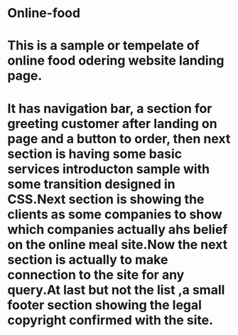 # Online-food
# This is a sample or tempelate of online food odering website landing page.
# It has navigation bar, a section for greeting customer after landing on page and a button to order, then next section is having some basic services introducton sample with some transition designed in CSS.Next section is showing the clients as some companies to show which companies actually ahs belief on the online meal site.Now the next section is actually to make connection to the site for any query.At last but not the list ,a small footer section showing the legal copyright confirmed with the site.
